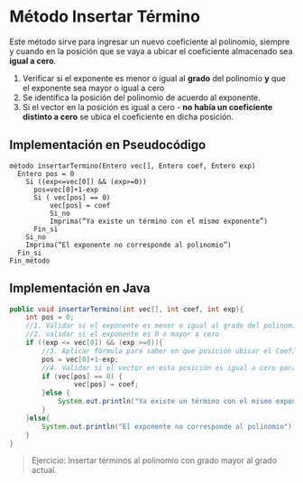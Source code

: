 # Método Insertar Término

Este método sirve para ingresar un nuevo coeficiente al polinomio, siempre y cuando en la posición que se vaya a ubicar el coeficiente almacenado sea **igual a cero**.

1. Verificar si el exponente es menor o igual al **grado** del polinomio **y** que el exponente sea mayor o igual a cero
2. Se identifica la posición del polinomio de acuerdo al exponente.
3. Si el vector en la posición es igual a cero - **no había un coeficiente distinto a cero** se ubica el coeficiente en dicha posición.

## Implementación en Pseudocódigo

```
método insertarTermino(Entero vec[], Entero coef, Entero exp)
  Entero pos = 0
	Si ((exp<=vec[0]) && (exp>=0))
      pos=vec[0]+1-exp
      Si ( vec[pos] == 0)
          vec[pos] = coef
          Si_no
          Imprima(“Ya existe un término con el mismo exponente”)
      Fin_si
    Si_no
    Imprima(“El exponente no corresponde al polinomio”)
  Fin_si
Fin_método
```

## Implementación en Java
```java
public void insertarTermino(int vec[], int coef, int exp){
    int pos = 0;
    //1. Validar si el exponente es menor o igual al grado del polinomio
    //2. validar si el exponente es 0 o mayor a cero
    if ((exp <= vec[0]) && (exp >=0)){
        //3. Aplicar fórmula para saber en que posición ubicar el Coeficiente
        pos = vec[0]+1-exp;
        //4. Validar si el vector en esta posición es igual a cero para ingresar el nuevo coeficiente
        if (vec[pos] == 0) {
                vec[pos] = coef;
        }else {
            System.out.println("Ya existe un término con el mismo exponente");
        }
    }else{
        System.out.println("El exponente no corresponde al polinomio");
    }
}
```

>Ejercicio: Insertar términos al polinomio con grado mayor al grado actual.
